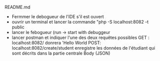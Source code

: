 README.md

- Fermmer le debogueur de l'IDE s'il est ouvert
- ouvrir un terminal et lancer la commande "php -S localhost:8082 -t public
- lancer le febogueur (run -> start with debuggeur
- lancer postman et indiquer l'une des deux requêtes possibles
	GET : localhost:8082/  donrera 'Hello World
	POST: localhost:8082/create/student enregistre les données de l'étudiant qui sont décrits dans la partie centrale Body (JSON)


